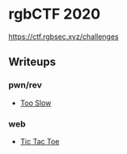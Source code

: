 # rgbCTF 2020

https://ctf.rgbsec.xyz/challenges

## Writeups

### pwn/rev

 - [Too Slow](./writeups/pwn-rev/Too-Slow)

### web

 - [Tic Tac Toe](./writeups/web/Tic-Tac-Toe)

